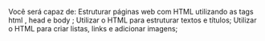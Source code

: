 Você será capaz de:
Estruturar páginas web com HTML utilizando as tags html , head e body ;
Utilizar o HTML para estruturar textos e títulos;
Utilizar o HTML para criar listas, links e adicionar imagens;

